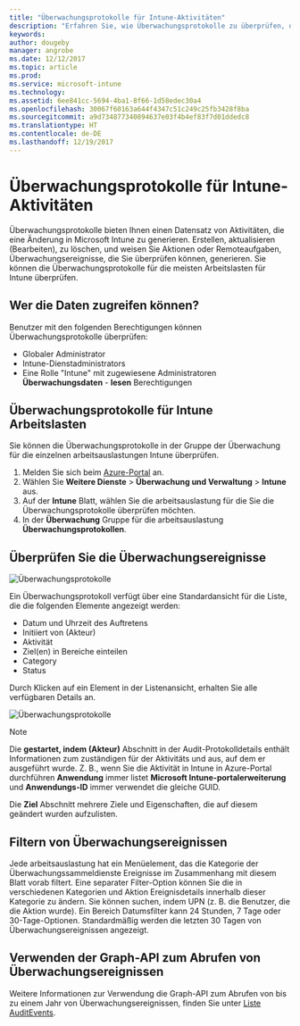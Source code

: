 ```yaml
---
title: "Überwachungsprotokolle für Intune-Aktivitäten"
description: "Erfahren Sie, wie Überwachungsprotokolle zu überprüfen, die Intune-Aktivitäten erfassen"
keywords: 
author: dougeby
manager: angrobe
ms.date: 12/12/2017
ms.topic: article
ms.prod: 
ms.service: microsoft-intune
ms.technology: 
ms.assetid: 6ee841cc-5694-4ba1-8f66-1d58edec30a4
ms.openlocfilehash: 30067f60163a644f4347c51c249c25fb3428f8ba
ms.sourcegitcommit: a9d734877340894637e03f4b4ef83f7d01ddedc8
ms.translationtype: HT
ms.contentlocale: de-DE
ms.lasthandoff: 12/19/2017
---
```

# <a name="audit-logs-for-intune-activities"></a>Überwachungsprotokolle für Intune-Aktivitäten
Überwachungsprotokolle bieten Ihnen einen Datensatz von Aktivitäten, die eine Änderung in Microsoft Intune zu generieren. Erstellen, aktualisieren (Bearbeiten), zu löschen, und weisen Sie Aktionen oder Remoteaufgaben, Überwachungsereignisse, die Sie überprüfen können, generieren. Sie können die Überwachungsprotokolle für die meisten Arbeitslasten für Intune überprüfen. 

## <a name="who-can-access-the-data"></a>Wer die Daten zugreifen können?
Benutzer mit den folgenden Berechtigungen können Überwachungsprotokolle überprüfen:
- Globaler Administrator
- Intune-Dienstadministrators
- Eine Rolle "Intune" mit zugewiesene Administratoren **Überwachungsdaten** - **lesen** Berechtigungen

## <a name="audit-logs-for-intune-workloads"></a>Überwachungsprotokolle für Intune Arbeitslasten
Sie können die Überwachungsprotokolle in der Gruppe der Überwachung für die einzelnen arbeitsauslastungen Intune überprüfen.  
1. Melden Sie sich beim [Azure-Portal](https://portal.azure.com) an.
2. Wählen Sie **Weitere Dienste** > **Überwachung und Verwaltung** > **Intune** aus.
3. Auf der **Intune** Blatt, wählen Sie die arbeitsauslastung für die Sie die Überwachungsprotokolle überprüfen möchten.
4. In der **Überwachung** Gruppe für die arbeitsauslastung **Überwachungsprotokollen**.

## <a name="review-audit-events"></a>Überprüfen Sie die Überwachungsereignisse
![Überwachungsprotokolle](./media/monitor-audit-logs.png "Überwachungsprotokolle")

Ein Überwachungsprotokoll verfügt über eine Standardansicht für die Liste, die die folgenden Elemente angezeigt werden:    

- Datum und Uhrzeit des Auftretens
- Initiiert von (Akteur)
- Aktivität
- Ziel(en) in Bereiche einteilen
- Category
- Status

Durch Klicken auf ein Element in der Listenansicht, erhalten Sie alle verfügbaren Details an.

![Überwachungsprotokolle](./media/monitor-audit-log-detail.png "Überwachungsprotokolle")

> [!Note]    
> Die **gestartet, indem (Akteur)** Abschnitt in der Audit-Protokolldetails enthält Informationen zum zuständigen für der Aktivitäts und aus, auf dem er ausgeführt wurde. Z. B., wenn Sie die Aktivität in Intune in Azure-Portal durchführen **Anwendung** immer listet **Microsoft Intune-portalerweiterung** und **Anwendungs-ID** immer verwendet die gleiche GUID. 
>    
> Die **Ziel** Abschnitt mehrere Ziele und Eigenschaften, die auf diesem geändert wurden aufzulisten.  


## <a name="filter-audit-events"></a>Filtern von Überwachungsereignissen
Jede arbeitsauslastung hat ein Menüelement, das die Kategorie der Überwachungssammeldienste Ereignisse im Zusammenhang mit diesem Blatt vorab filtert. Eine separater Filter-Option können Sie die in verschiedenen Kategorien und Aktion Ereignisdetails innerhalb dieser Kategorie zu ändern. Sie können suchen, indem UPN (z. B. die Benutzer, die die Aktion wurde). Ein Bereich Datumsfilter kann 24 Stunden, 7 Tage oder 30-Tage-Optionen. Standardmäßig werden die letzten 30 Tagen von Überwachungsereignissen angezeigt.

## <a name="use-graph-api-to-retrieve-audit-events"></a>Verwenden der Graph-API zum Abrufen von Überwachungsereignissen
Weitere Informationen zur Verwendung die Graph-API zum Abrufen von bis zu einem Jahr von Überwachungsereignissen, finden Sie unter [Liste AuditEvents](https://developer.microsoft.com/en-us/graph/docs/api-reference/beta/api/intune_auditing_auditevent_list).